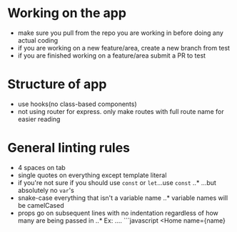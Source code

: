 
# Working on the app
* make sure you pull from the repo you are working in before doing any actual coding
* if you are working on a new feature/area, create a new branch from test
* if you are finished working on a feature/area submit a PR to test

# Structure of app
* use hooks(no class-based components)
* not using router for express. only make routes with full route name for easier reading

# General linting rules
* 4 spaces on tab
* single quotes on everything except template literal
* if you're not sure if you should use `const` or `let`...use `const`
..* ...but absolutely no `var`'s
* snake-case everything that isn't a variable name
..* variable names will be camelCased
* props go on subsequent lines with no indentation regardless of how many are being passed in
..* Ex:
.... ```javascript
<Home
name={name}
>
```